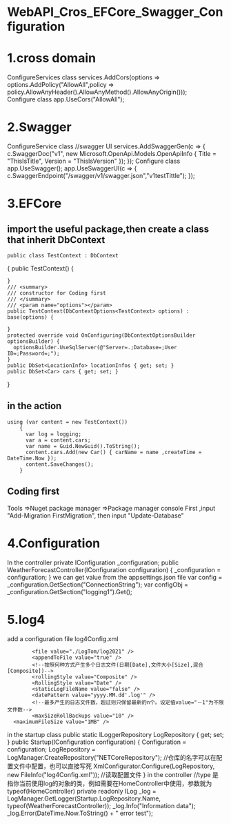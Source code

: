 # WebAPI_Cros_EFCore_Swagger_Configuration
# 1.cross domain
 ConfigureServices class
 services.AddCors(options => options.AddPolicy("AllowAll",policy => policy.AllowAnyHeader().AllowAnyMethod().AllowAnyOrigin()));  
 Configure class
 app.UseCors("AllowAll");
# 2.Swagger
  ConfigureService class
   //swagger UI
  services.AddSwaggerGen(c => {
    c.SwaggerDoc("v1", new Microsoft.OpenApi.Models.OpenApiInfo { Title = "ThisIsTitle", Version = "ThisIsVersion" });
    });
  Configure class
   app.UseSwagger();
      app.UseSwaggerUI(c => {
        c.SwaggerEndpoint("/swagger/v1/swagger.json","v1testTittle");
      });
# 3.EFCore
  ## import the useful package,then create a class that inherit DbContext
    public class TestContext : DbContext
  {
    public TestContext()
    {

    }
    /// <summary>
    /// constructor for Coding first
    /// </summary>
    /// <param name="options"></param>
    public TestContext(DbContextOptions<TestContext> options) : base(options) { 
    
    }
    protected override void OnConfiguring(DbContextOptionsBuilder optionsBuilder) {
      optionsBuilder.UseSqlServer(@"Server=.;Database=;User ID=;Password=;");
    }
    public DbSet<LocationInfo> locationInfos { get; set; }
    public DbSet<Car> cars { get; set; }
  }
  ## in the action
    using (var content = new TestContext())
        {
          var log = logging;
          var a = content.cars;
          var name = Guid.NewGuid().ToString();
          content.cars.Add(new Car() { carName = name ,createTime = DateTime.Now });
          content.SaveChanges();
        }
   ## Coding first
   Tools =>Nuget package manager =>Package manager console
   First ,input "Add-Migration FirstMigration", then input "Update-Database"
# 4.Configuration
In the controller
    private IConfiguration _configuration;
    public WeatherForecastController(IConfiguration configuration)
    {
      _configuration = configuration;
    }
    we can get value from the appsettings.json file
    var config = _configuration.GetSection("ConnectionString");
    var configObj = _configuration.GetSection("logging1").Get<Logging>();
# 5.log4
 add a configuration file log4Config.xml
 <!--the location of log file-->
 			<file value="./LogTom/log2021" />
			<appendToFile value="true" />
			<!--按照何种方式产生多个日志文件(日期[Date],文件大小[Size],混合[Composite])-->
			<rollingStyle value="Composite" />
			<RollingStyle value="Date" />
			<staticLogFileName value="false" />
			<datePattern value="yyyy.MM.dd'.log'" />
			<!--最多产生的日志文件数，超过则只保留最新的n个。设定值value="－1"为不限文件数-->
			<maxSizeRollBackups value="10" />
      <maximumFileSize value="1MB" />
  in the startup class
    public static ILoggerRepository LogRepository { get; set; }
    public Startup(IConfiguration configuration)
    {
      Configuration = configuration;
      LogRepository = LogManager.CreateRepository("NETCoreRepository");   //仓库的名字可以在配置文件中配置，也可以直接写死
      XmlConfigurator.Configure(LogRepository, new FileInfo("log4Config.xml"));  //读取配置文件
    }
  in the controller
      //type 是指你当前使用log的对象的类，例如需要在HomeController中使用，参数就为typeof(HomeController)
    private readonly ILog _log = LogManager.GetLogger(Startup.LogRepository.Name, typeof(WeatherForecastController));
    _log.Info("Information data");
    _log.Error(DateTime.Now.ToString() + " error test");
   

